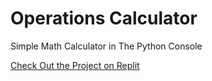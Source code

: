 # Operations Calculator
Simple Math Calculator in The Python Console

[Check Out the Project on Replit](https://replit.com/@TahjaeDev/Operations-Calculator?v=1)
